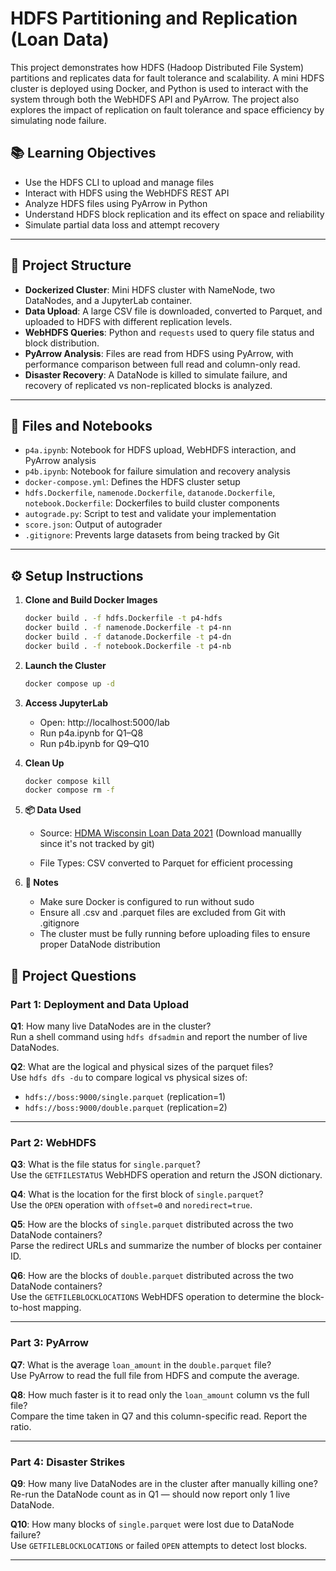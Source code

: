 # HDFS Partitioning and Replication (Loan Data)

This project demonstrates how HDFS (Hadoop Distributed File System) partitions and replicates data for fault tolerance and scalability. A mini HDFS cluster is deployed using Docker, and Python is used to interact with the system through both the WebHDFS API and PyArrow. The project also explores the impact of replication on fault tolerance and space efficiency by simulating node failure.

## 📚 Learning Objectives

- Use the HDFS CLI to upload and manage files  
- Interact with HDFS using the WebHDFS REST API  
- Analyze HDFS files using PyArrow in Python  
- Understand HDFS block replication and its effect on space and reliability  
- Simulate partial data loss and attempt recovery  

---

## 🧱 Project Structure

- **Dockerized Cluster**: Mini HDFS cluster with NameNode, two DataNodes, and a JupyterLab container.
- **Data Upload**: A large CSV file is downloaded, converted to Parquet, and uploaded to HDFS with different replication levels.
- **WebHDFS Queries**: Python and `requests` used to query file status and block distribution.
- **PyArrow Analysis**: Files are read from HDFS using PyArrow, with performance comparison between full read and column-only read.
- **Disaster Recovery**: A DataNode is killed to simulate failure, and recovery of replicated vs non-replicated blocks is analyzed.

---

## 📁 Files and Notebooks

- `p4a.ipynb`: Notebook for HDFS upload, WebHDFS interaction, and PyArrow analysis  
- `p4b.ipynb`: Notebook for failure simulation and recovery analysis  
- `docker-compose.yml`: Defines the HDFS cluster setup  
- `hdfs.Dockerfile`, `namenode.Dockerfile`, `datanode.Dockerfile`, `notebook.Dockerfile`: Dockerfiles to build cluster components  
- `autograde.py`: Script to test and validate your implementation  
- `score.json`: Output of autograder  
- `.gitignore`: Prevents large datasets from being tracked by Git  

---

## ⚙️ Setup Instructions

1. **Clone and Build Docker Images**

   ```bash
   docker build . -f hdfs.Dockerfile -t p4-hdfs
   docker build . -f namenode.Dockerfile -t p4-nn
   docker build . -f datanode.Dockerfile -t p4-dn
   docker build . -f notebook.Dockerfile -t p4-nb

2. **Launch the Cluster**

   ```bash
   docker compose up -d

3. **Access JupyterLab**

   - Open: http://localhost:5000/lab
   - Run p4a.ipynb for Q1–Q8
   - Run p4b.ipynb for Q9–Q10

4. **Clean Up**

   ```bash
   docker compose kill
   docker compose rm -f

5. **📦 Data Used**

   - Source: [HDMA Wisconsin Loan Data 2021](https://pages.cs.wisc.edu/~harter/cs544/data/hdma-wi-2021.csv) (Download manuallly since it's not tracked by git)

   - File Types: CSV converted to Parquet for efficient processing
     
6. **📝 Notes**

   - Make sure Docker is configured to run without sudo
   - Ensure all .csv and .parquet files are excluded from Git with .gitignore
   - The cluster must be fully running before uploading files to ensure proper DataNode distribution

  

## 🧾 Project Questions

### Part 1: Deployment and Data Upload

**Q1**: How many live DataNodes are in the cluster?  
Run a shell command using `hdfs dfsadmin` and report the number of live DataNodes.

**Q2**: What are the logical and physical sizes of the parquet files?  
Use `hdfs dfs -du` to compare logical vs physical sizes of:
- `hdfs://boss:9000/single.parquet` (replication=1)
- `hdfs://boss:9000/double.parquet` (replication=2)

---

### Part 2: WebHDFS

**Q3**: What is the file status for `single.parquet`?  
Use the `GETFILESTATUS` WebHDFS operation and return the JSON dictionary.

**Q4**: What is the location for the first block of `single.parquet`?  
Use the `OPEN` operation with `offset=0` and `noredirect=true`.

**Q5**: How are the blocks of `single.parquet` distributed across the two DataNode containers?  
Parse the redirect URLs and summarize the number of blocks per container ID.

**Q6**: How are the blocks of `double.parquet` distributed across the two DataNode containers?  
Use the `GETFILEBLOCKLOCATIONS` WebHDFS operation to determine the block-to-host mapping.

---

### Part 3: PyArrow

**Q7**: What is the average `loan_amount` in the `double.parquet` file?  
Use PyArrow to read the full file from HDFS and compute the average.

**Q8**: How much faster is it to read only the `loan_amount` column vs the full file?  
Compare the time taken in Q7 and this column-specific read. Report the ratio.

---

### Part 4: Disaster Strikes

**Q9**: How many live DataNodes are in the cluster after manually killing one?  
Re-run the DataNode count as in Q1 — should now report only 1 live DataNode.

**Q10**: How many blocks of `single.parquet` were lost due to DataNode failure?  
Use `GETFILEBLOCKLOCATIONS` or failed `OPEN` attempts to detect lost blocks.

---

